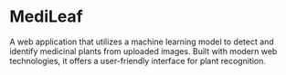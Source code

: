 # MediLeaf
A web application that utilizes a machine learning model to detect and identify medicinal plants from uploaded images. Built with modern web technologies, it offers a user-friendly interface for plant recognition.
